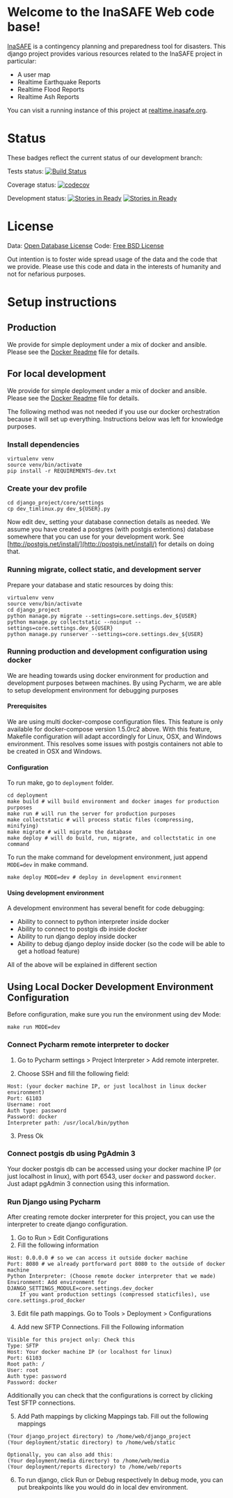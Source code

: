 # Welcome to the InaSAFE Web code base!

[InaSAFE](http://insafe.org) is a contingency planning and preparedness tool
for disasters. This django project provides various resources related to the
InaSAFE project in particular:

* A user map
* Realtime Earthquake Reports
* Realtime Flood Reports
* Realtime Ash Reports

You can visit a running instance of this project at
[realtime.inasafe.org](http://realtime.inasafe.org).

# Status

These badges reflect the current status of our development branch:

Tests status: [![Build Status](https://travis-ci.org/inasafe/inasafe-django.svg)](https://travis-ci.org/inasafe/inasafe-django)

Coverage status: [![codecov](https://codecov.io/gh/inasafe/inasafe-django/branch/develop_v4/graph/badge.svg)](https://codecov.io/gh/inasafe/inasafe-django)



Development status: [![Stories in Ready](https://badge.waffle.io/AIFDR/inasafe-django.svg?label=ready&title=Ready)](http://waffle.io/inasafe/inasafe-django) [![Stories in Ready](https://badge.waffle.io/AIFDR/inasafe-django.svg?label=In%20Progress&title=In%20Progress)](http://waffle.io/inasafe/inasafe-django)

# License

Data: [Open Database License](http://opendatacommons.org/licenses/odbl/)
Code: [Free BSD License](http://www.freebsd.org/copyright/freebsd-license.html)

Out intention is to foster wide spread usage of the data and the code that we
provide. Please use this code and data in the interests of humanity and not for
nefarious purposes.

# Setup instructions

## Production

We provide for simple deployment under a mix of docker and ansible. Please 
see the [Docker Readme](deployment/README-docker.md)  file for details.

## For local development

We provide for simple deployment under a mix of docker and ansible. Please 
see the [Docker Readme](deployment/README-docker.md) file for details.

The following method was not needed if you use our docker orchestration 
because it will set up everything. Instructions below was left for knowledge 
purposes.

### Install dependencies

```
virtualenv venv
source venv/bin/activate
pip install -r REQUIREMENTS-dev.txt
```

### Create your dev profile

```
cd django_project/core/settings
cp dev_timlinux.py dev_${USER}.py
```

Now edit dev_<your username> setting your database connection details as
needed. We assume you have created a postgres (with postgis extentions)
database somewhere that you can use for your development work. See
[http://postgis.net/install/](http://postgis.net/install/) for details on doing
that.

### Running migrate, collect static, and development server

Prepare your database and static resources by doing this:

```
virtualenv venv
source venv/bin/activate
cd django_project
python manage.py migrate --settings=core.settings.dev_${USER}
python manage.py collectstatic --noinput --settings=core.settings.dev_${USER}
python manage.py runserver --settings=core.settings.dev_${USER}
```

### Running production and development configuration using docker

We are heading towards using docker environment for production and development
purposes between machines. By using Pycharm, we are able to setup development 
environment for debugging purposes

#### Prerequisites

We are using multi docker-compose configuration files. This feature is only
available for docker-compose version 1.5.0rc2 above. With this feature, Makefile 
configuration will adapt accordingly for Linux, OSX, and Windows environment. 
This resolves some issues with postgis containers not able to be created in OSX 
and Windows.

#### Configuration

To run make, go to ```deployment``` folder.

```
cd deployment
make build # will build environment and docker images for production purposes
make run # will run the server for production purposes
make collectstatic # will process static files (compressing, minifying)
make migrate # will migrate the database
make deploy # will do build, run, migrate, and collectstatic in one command
```

To run the make command for development environment, just append ```MODE=dev``` 
in make command.

```
make deploy MODE=dev # deploy in development environment
```

#### Using development environment

A development environment has several benefit for code debugging:

* Ability to connect to python interpreter inside docker
* Ability to connect to postgis db inside docker
* Ability to run django deploy inside docker
* Ability to debug django deploy inside docker (so the code will be able to 
  get a hotload feature)

All of the above will be explained in different section


## Using Local Docker Development Environment Configuration

Before configuration, make sure you run the environment using dev Mode:

```
make run MODE=dev
```

### Connect Pycharm remote interpreter to docker

1. Go to Pycharm settings > Project Interpreter > Add remote interpreter.

2. Choose SSH and fill the following field:

```
Host: (your docker machine IP, or just localhost in linux docker environment)
Port: 61103
Username: root
Auth type: password
Password: docker
Interpreter path: /usr/local/bin/python
```

3. Press Ok

### Connect postgis db using PgAdmin 3

Your docker postgis db can be accessed using your docker machine IP (or just 
localhost in linux), with port 6543, user ```docker``` and password ```docker```.
Just adapt pgAdmin 3 connection using this information.


### Run Django using Pycharm
 
After creating remote docker interpreter for this project, you can use the 
interpreter to create django configuration.

1. Go to Run > Edit Configurations
2. Fill the following information

```
Host: 0.0.0.0 # so we can access it outside docker machine
Port: 8080 # we already portforward port 8080 to the outside of docker machine
Python Interpreter: (Choose remote docker interpreter that we made)
Environment: Add environment for DJANGO_SETTINGS_MODULE=core.settings.dev_docker
	If you want production settings (compressed staticfiles), use core.settings.prod_docker
```

3. Edit file path mappings. Go to Tools > Deployment > Configurations

4. Add new SFTP Connections. Fill the Following information

```
Visible for this project only: Check this
Type: SFTP
Host: Your docker machine IP (or localhost for linux)
Port: 61103
Root path: /
User: root
Auth type: password
Password: docker
```
   
   Additionally you can check that the configurations is correct by clicking
   Test SFTP connections.
   
5. Add Path mappings by clicking Mappings tab. Fill out the following mappings

 ```
(Your django_project directory) to /home/web/django_project
(Your deployment/static directory) to /home/web/static

Optionally, you can also add this:
(Your deployment/media directory) to /home/web/media
(Your deployment/reports directory) to /home/web/reports
```
   
6. To run django, click Run or Debug respectively
   In debug mode, you can put breakpoints like you would do in local dev environment.
